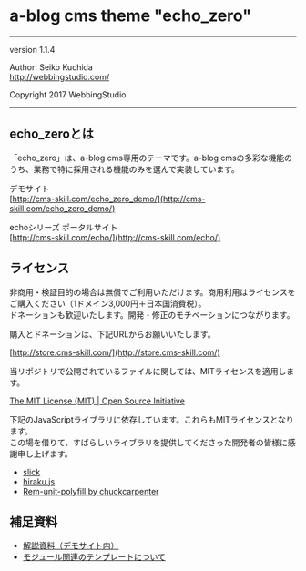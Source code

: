a-blog cms theme "echo_zero"
====================================

- - - - - - - - - - - - - - - - - - -

version 1.1.4

Author: Seiko Kuchida  
http://webbingstudio.com/

Copyright 2017 WebbingStudio

- - - - - - - - - - - - - - - - - - -

## echo_zeroとは

「echo_zero」は、a-blog cms専用のテーマです。a-blog cmsの多彩な機能のうち、業務で特に採用される機能のみを選んで実装しています。

デモサイト  
[http://cms-skill.com/echo_zero_demo/](http://cms-skill.com/echo_zero_demo/)

echoシリーズ ポータルサイト  
[http://cms-skill.com/echo/](http://cms-skill.com/echo/)

## ライセンス

非商用・検証目的の場合は無償でご利用いただけます。商用利用はライセンスをご購入ください（1ドメイン3,000円＋日本国消費税）。  
ドネーションも歓迎いたします。開発・修正のモチベーションにつながります。

購入とドネーションは、下記URLからお願いいたします。

[http://store.cms-skill.com/](http://store.cms-skill.com/)

当リポジトリで公開されているファイルに関しては、MITライセンスを適用します。

[The MIT License (MIT) | Open Source Initiative](https://opensource.org/licenses/MIT)

下記のJavaScriptライブラリに依存しています。これらもMITライセンスとなります。  
この場を借りて、すばらしいライブラリを提供してくださった開発者の皆様に感謝申し上げます。

- [slick](http://kenwheeler.github.io/slick/)
- [hiraku.js](https://appleple.github.io/hiraku/)
- [Rem-unit-polyfill by chuckcarpenter](http://chuckcarpenter.github.io/REM-unit-polyfill/)

## 補足資料

- [解説資料（デモサイト内）](http://cms-skill.com/echo_zero_demo/docs/)
- [モジュール関連のテンプレートについて](https://github.com/webbingstudio/acms_theme_echo_zero/blob/master/readme_include.md)